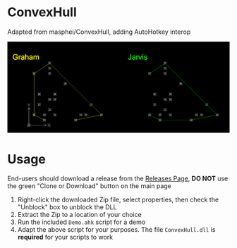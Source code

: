 ConvexHull
==========

Adapted from masphei/ConvexHull, adding AutoHotkey interop

![Results](/Results.PNG)

# Usage
End-users should download a release from the [Releases Page](https://github.com/evilC/ConvexHull/releases), **DO NOT** use the green "Clone or Download" button on the main page
1. Right-click the downloaded Zip file, select properties, then check the "Unblock" box to unblock the DLL
1. Extract the Zip to a location of your choice
1. Run the included `Demo.ahk` script for a demo
1. Adapt the above script for your purposes. The file `ConvexHull.dll` is **required** for your scripts to work
